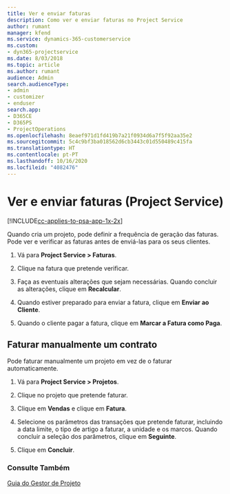```yaml
---
title: Ver e enviar faturas
description: Como ver e enviar faturas no Project Service
author: rumant
manager: kfend
ms.service: dynamics-365-customerservice
ms.custom:
- dyn365-projectservice
ms.date: 8/03/2018
ms.topic: article
ms.author: rumant
audience: Admin
search.audienceType:
- admin
- customizer
- enduser
search.app:
- D365CE
- D365PS
- ProjectOperations
ms.openlocfilehash: 8eaef971d1fd419b7a21f0934d6a7f5f92aa35e2
ms.sourcegitcommit: 5c4c9bf3ba018562d6cb3443c01d550489c415fa
ms.translationtype: HT
ms.contentlocale: pt-PT
ms.lasthandoff: 10/16/2020
ms.locfileid: "4082476"
---
```

# <a name="view-and-send-invoices-project-service"></a>Ver e enviar faturas (Project Service)

[!INCLUDE[cc-applies-to-psa-app-1x-2x](../includes/cc-applies-to-psa-app-1x-2x.md)]

Quando cria um projeto, pode definir a frequência de geração das faturas. Pode ver e verificar as faturas antes de enviá-las para os seus clientes.  
  
1.  Vá para **Project Service > Faturas**.  
  
2.  Clique na fatura que pretende verificar.  
  
3.  Faça as eventuais alterações que sejam necessárias. Quando concluir as alterações, clique em **Recalcular**.  
  
4.  Quando estiver preparado para enviar a fatura, clique em **Enviar ao Cliente**.  
  
5.  Quando o cliente pagar a fatura, clique em **Marcar a Fatura como Paga**.  
  
## <a name="manually-invoice-a-contract"></a>Faturar manualmente um contrato  
 Pode faturar manualmente um projeto em vez de o faturar automaticamente.  
  
1.  Vá para **Project Service > Projetos**.  
  
2.  Clique no projeto que pretende faturar.  
  
3.  Clique em **Vendas** e clique em **Fatura**.  
  
4.  Selecione os parâmetros das transações que pretende faturar, incluindo a data limite, o tipo de artigo a faturar, a unidade e os marcos. Quando concluir a seleção dos parâmetros, clique em **Seguinte**.  
  
5.  Clique em **Concluir**.  
  
### <a name="see-also"></a>Consulte Também  
 [Guia do Gestor de Projeto](../psa/project-manager-guide.md)
